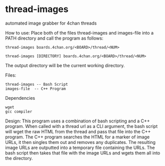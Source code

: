 thread-images
=============

automated image grabber for 4chan threads

How to use:
    Place both of the files thread-images and images-file into a PATH directory
and call the program as follows:

    thread-images boards.4chan.org/<BOARD>/thread/<NUM>

    thread-images [DIRECTORY] boards.4chan.org/<BOARD>/thread/<NUM>

The output directory will be the current working directory.

Files:

    thread-images -- Bash Script
    images-file  -- C++ Program

Dependencies

    wget
    gcc compiler

Design:
    This program uses a combination of bash scripting and a C++ program. When
called with a thread url as a CLI argument, the bash script will wget the raw
HTML from the thread and pass that file into the C++ program. The C++ program
searches the HTML for a marker of image URLs, it then singles them out and
removes any duplicates. The resulting image URLs are outputted into a temporary
file containing the URLs. The bash script then takes that file with the image
URLs and wgets them all into the directory.


